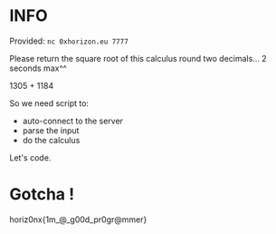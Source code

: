 # INFO

Provided: `nc 0xhorizon.eu 7777`

Please return the square root of this calculus round two decimals... 2 seconds max^^

1305 + 1184


So we need script to:
- auto-connect to the server
- parse the input
- do the calculus

Let's code.

# Gotcha !

horiz0nx{1m_@_g00d_pr0gr@mmer}

